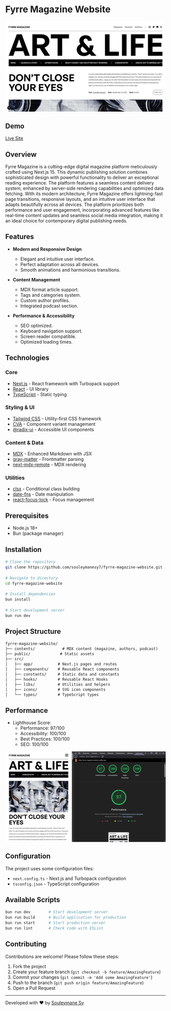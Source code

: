 # Fyrre Magazine Website

![Website Preview](./public/preview/preview.png)

## Demo

[Live Site](https://fyrre-magazine-webstite.netlify.app)

## Overview

Fyrre Magazine is a cutting-edge digital magazine platform meticulously crafted using Next.js 15. This dynamic publishing solution combines sophisticated design with powerful functionality to deliver an exceptional reading experience. The platform features a seamless content delivery system, enhanced by server-side rendering capabilities and optimized data fetching. With its modern architecture, Fyrre Magazine offers lightning-fast page transitions, responsive layouts, and an intuitive user interface that adapts beautifully across all devices. The platform prioritizes both performance and user engagement, incorporating advanced features like real-time content updates and seamless social media integration, making it an ideal choice for contemporary digital publishing needs.

## Features

- **Modern and Responsive Design**

  - Elegant and intuitive user interface.
  - Perfect adaptation across all devices.
  - Smooth animations and harmonious transitions.

- **Content Management**

  - MDX format article support.
  - Tags and categories system.
  - Custom author profiles.
  - Integrated podcast section.

- **Performance & Accessibility**
  - SEO optimized.
  - Keyboard navigation support.
  - Screen reader compatible.
  - Optimized loading times.

## Technologies

### Core

- [Next.js](https://nextjs.org/) - React framework with Turbopack support
- [React](https://react.dev/) - UI library
- [TypeScript](https://www.typescriptlang.org/) - Static typing

### Styling & UI

- [Tailwind CSS](https://tailwindcss.com/) - Utility-first CSS framework
- [CVA](https://github.com/joe-bell/cva) - Component variant management
- [@radix-ui](https://www.radix-ui.com/) - Accessible UI components

### Content & Data

- [MDX](https://mdxjs.com/) - Enhanced Markdown with JSX
- [gray-matter](https://github.com/jonschlinkert/gray-matter) - Frontmatter parsing
- [next-mdx-remote](https://github.com/hashicorp/next-mdx-remote) - MDX rendering

### Utilities

- [clsx](https://github.com/lukeed/clsx) - Conditional class building
- [date-fns](https://date-fns.org/) - Date manipulation
- [react-focus-lock](https://github.com/theKashey/react-focus-lock) - Focus management

## Prerequisites

- Node.js 18+
- Bun (package manager)

## Installation

```bash
# Clone the repository
git clone https://github.com/souleymanesy7/fyrre-magazine-website.git

# Navigate to directory
cd fyrre-magazine-website

# Install dependencies
bun install

# Start development server
bun run dev
```

## Project Structure

```
fyrre-magazine-website/
├── contents/            # MDX content (magazine, authors, podcast)
├── public/             # Static assets
├── src/
│   ├── app/           # Next.js pages and routes
│   ├── components/    # Reusable React components
│   ├── constants/     # Static data and constants
│   ├── hooks/         # Reusable React Hooks
│   ├── libs/          # Utilities and helpers
│   ├── icons/         # SVG icon components
│   └── types/         # TypeScript types
```

## Performance

- Lighthouse Score:
  - Performance: 97/100
  - Accessibility: 100/100
  - Best Practices: 100/100
  - SEO: 100/100

![Lighthouse Preview](./public/preview/lighthouse-preview.png)

## Configuration

The project uses some configuration files:

- `next.config.ts` - Next.js and Turbopack configuration
- `tsconfig.json` - TypeScript configuration

## Available Scripts

```bash
bun run dev        # Start development server
bun run build      # Build application for production
bun run start      # Start production server
bun run lint       # Check code with ESLint
```

## Contributing

Contributions are welcome! Please follow these steps:

1. Fork the project
2. Create your feature branch (`git checkout -b feature/AmazingFeature`)
3. Commit your changes (`git commit -m 'Add some AmazingFeature'`)
4. Push to the branch (`git push origin feature/AmazingFeature`)
5. Open a Pull Request

---

Developed with ❤️ by [Souleymane Sy](https://github.com/souleymanesy7)
